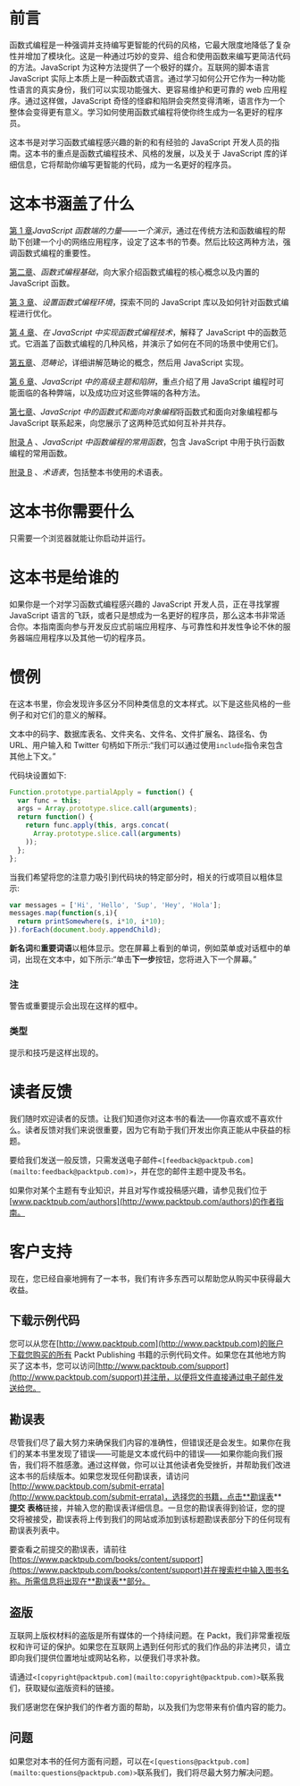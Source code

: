 # 前言

函数式编程是一种强调并支持编写更智能的代码的风格，它最大限度地降低了复杂性并增加了模块化。这是一种通过巧妙的变异、组合和使用函数来编写更简洁代码的方法。JavaScript 为这种方法提供了一个极好的媒介。互联网的脚本语言 JavaScript 实际上本质上是一种函数式语言。通过学习如何公开它作为一种功能性语言的真实身份，我们可以实现功能强大、更容易维护和更可靠的 web 应用程序。通过这样做，JavaScript 奇怪的怪癖和陷阱会突然变得清晰，语言作为一个整体会变得更有意义。学习如何使用函数式编程将使你终生成为一名更好的程序员。

这本书是对学习函数式编程感兴趣的新的和有经验的 JavaScript 开发人员的指南。这本书的重点是函数式编程技术、风格的发展，以及关于 JavaScript 库的详细信息，它将帮助你编写更智能的代码，成为一名更好的程序员。

# 这本书涵盖了什么

[第 1 章](1.html#page "Chapter 1. The Powers of JavaScript's Functional Side – a Demonstration")*JavaScript 函数端的力量——一个演示*，通过在传统方法和函数编程的帮助下创建一个小的网络应用程序，设定了这本书的节奏。然后比较这两种方法，强调函数式编程的重要性。

[第二章](2.html#page "Chapter 2. Fundamentals of Functional Programming")、*函数式编程基础*，向大家介绍函数式编程的核心概念以及内置的 JavaScript 函数。

[第 3 章](3.html#page "Chapter 3. Setting Up the Functional Programming Environment")、*设置函数式编程环境*，探索不同的 JavaScript 库以及如何针对函数式编程进行优化。

[第 4 章](4.html#page "Chapter 4. Implementing Functional Programming Techniques in JavaScript")、*在 JavaScript 中实现函数式编程技术*，解释了 JavaScript 中的函数范式。它涵盖了函数式编程的几种风格，并演示了如何在不同的场景中使用它们。

[第五章](5.html#page "Chapter 5. Category Theory")、*范畴论*，详细讲解范畴论的概念，然后用 JavaScript 实现。

[第 6 章](6.html#page "Chapter 6. Advanced Topics and Pitfalls in JavaScript")、*JavaScript 中的高级主题和陷阱*，重点介绍了用 JavaScript 编程时可能面临的各种弊端，以及成功应对这些弊端的各种方法。

[第七章](7.html#page "Chapter 7. Functional and Object-oriented Programming in JavaScript")、*JavaScript 中的函数式和面向对象编程*将函数式和面向对象编程都与 JavaScript 联系起来，向您展示了这两种范式如何互补并共存。

[附录 A](8.html#page "Appendix A. Common Functions for Functional Programming in JavaScript") 、*JavaScript 中函数编程的常用函数*，包含 JavaScript 中用于执行函数编程的常用函数。

[附录 B](9.html#page "Appendix B. Glossary of Terms") 、*术语表*，包括整本书使用的术语表。

# 这本书你需要什么

只需要一个浏览器就能让你启动并运行。

# 这本书是给谁的

如果你是一个对学习函数式编程感兴趣的 JavaScript 开发人员，正在寻找掌握 JavaScript 语言的飞跃，或者只是想成为一名更好的程序员，那么这本书非常适合你。本指南面向参与开发反应式前端应用程序、与可靠性和并发性争论不休的服务器端应用程序以及其他一切的程序员。

# 惯例

在这本书里，你会发现许多区分不同种类信息的文本样式。以下是这些风格的一些例子和对它们的意义的解释。

文本中的码字、数据库表名、文件夹名、文件名、文件扩展名、路径名、伪 URL、用户输入和 Twitter 句柄如下所示:“我们可以通过使用`include`指令来包含其他上下文。”

代码块设置如下:

```js
Function.prototype.partialApply = function() {
  var func = this;
  args = Array.prototype.slice.call(arguments);
  return function() {
    return func.apply(this, args.concat(
      Array.prototype.slice.call(arguments)
    ));
  };
};
```

当我们希望将您的注意力吸引到代码块的特定部分时，相关的行或项目以粗体显示:

```js
var messages = ['Hi', 'Hello', 'Sup', 'Hey', 'Hola'];
messages.map(function(s,i){
  return printSomewhere(s, i*10, i*10);
}).forEach(document.body.appendChild);
```

**新名词**和**重要词语**以粗体显示。您在屏幕上看到的单词，例如菜单或对话框中的单词，出现在文本中，如下所示:“单击**下一步**按钮，您将进入下一个屏幕。”

### 注

警告或重要提示会出现在这样的框中。

### 类型

提示和技巧是这样出现的。

# 读者反馈

我们随时欢迎读者的反馈。让我们知道你对这本书的看法——你喜欢或不喜欢什么。读者反馈对我们来说很重要，因为它有助于我们开发出你真正能从中获益的标题。

要给我们发送一般反馈，只需发送电子邮件`<[feedback@packtpub.com](mailto:feedback@packtpub.com)>`，并在您的邮件主题中提及书名。

如果你对某个主题有专业知识，并且对写作或投稿感兴趣，请参见我们位于[www.packtpub.com/authors](http://www.packtpub.com/authors)的作者指南。

# 客户支持

现在，您已经自豪地拥有了一本书，我们有许多东西可以帮助您从购买中获得最大收益。

## 下载示例代码

您可以从您在[http://www.packtpub.com](http://www.packtpub.com)的账户下载您购买的所有 Packt Publishing 书籍的示例代码文件。如果您在其他地方购买了这本书，您可以访问[http://www.packtpub.com/support](http://www.packtpub.com/support)并注册，以便将文件直接通过电子邮件发送给您。

## 勘误表

尽管我们尽了最大努力来确保我们内容的准确性，但错误还是会发生。如果你在我们的某本书里发现了错误——可能是文本或代码中的错误——如果你能向我们报告，我们将不胜感激。通过这样做，你可以让其他读者免受挫折，并帮助我们改进这本书的后续版本。如果您发现任何勘误表，请访问[http://www.packtpub.com/submit-errata](http://www.packtpub.com/submit-errata)，选择您的书籍，点击**勘误表** **提交** **表格**链接，并输入您的勘误表详细信息。一旦您的勘误表得到验证，您的提交将被接受，勘误表将上传到我们的网站或添加到该标题勘误表部分下的任何现有勘误表列表中。

要查看之前提交的勘误表，请前往[https://www.packtpub.com/books/content/support](https://www.packtpub.com/books/content/support)并在搜索栏中输入图书名称。所需信息将出现在**勘误表**部分。

## 盗版

互联网上版权材料的盗版是所有媒体的一个持续问题。在 Packt，我们非常重视版权和许可证的保护。如果您在互联网上遇到任何形式的我们作品的非法拷贝，请立即向我们提供位置地址或网站名称，以便我们寻求补救。

请通过`<[copyright@packtpub.com](mailto:copyright@packtpub.com)>`联系我们，获取疑似盗版资料的链接。

我们感谢您在保护我们的作者方面的帮助，以及我们为您带来有价值内容的能力。

## 问题

如果您对本书的任何方面有问题，可以在`<[questions@packtpub.com](mailto:questions@packtpub.com)>`联系我们，我们将尽最大努力解决问题。